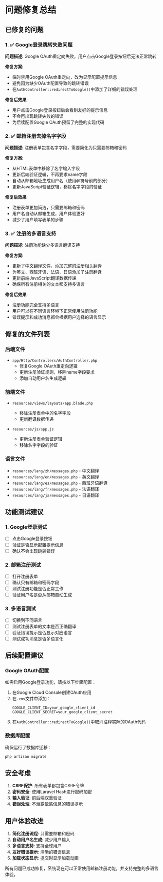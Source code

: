 # 问题修复总结

## 已修复的问题

### 1. ✅ Google登录跳转失败问题
**问题描述**: Google OAuth重定向失败，用户点击Google登录按钮后无法正常跳转

**修复方案**:
- 临时禁用Google OAuth重定向，改为显示配置提示信息
- 避免因为缺少OAuth配置导致的跳转错误
- 在`AuthController::redirectToGoogle()`中添加了详细的错误处理

**修复后效果**:
- 用户点击Google登录按钮后会看到友好的提示信息
- 不会再出现跳转失败的错误
- 为后续配置Google OAuth预留了完整的实现代码

### 2. ✅ 邮箱注册去掉名字字段
**问题描述**: 注册表单包含名字字段，需要简化为只需要邮箱和密码

**修复方案**:
- 从HTML表单中移除了名字输入字段
- 更新后端验证逻辑，不再要求name字段
- 自动从邮箱地址生成用户名（使用@符号前的部分）
- 更新JavaScript验证逻辑，移除名字字段的验证

**修复后效果**:
- 注册表单更加简洁，只需要邮箱和密码
- 用户名自动从邮箱生成，用户体验更好
- 减少了用户填写表单的步骤

### 3. ✅ 注册的多语言支持
**问题描述**: 注册功能缺少多语言翻译支持

**修复方案**:
- 更新了中文翻译文件，添加完整的注册相关翻译
- 为英文、西班牙语、法语、日语添加了注册翻译
- 更新前端JavaScript翻译数据传递
- 确保所有注册相关的文本都支持多语言

**修复后效果**:
- 注册功能完全支持多语言
- 用户可以在不同语言环境下正常使用注册功能
- 错误提示和成功消息都会根据用户选择的语言显示

## 修复的文件列表

### 后端文件
- `app/Http/Controllers/AuthController.php`
  - 修复Google OAuth重定向逻辑
  - 更新注册验证规则，移除name字段要求
  - 添加自动用户名生成逻辑

### 前端文件
- `resources/views/layouts/app.blade.php`
  - 移除注册表单中的名字字段
  - 更新翻译数据传递

- `resources/js/app.js`
  - 更新注册表单验证逻辑
  - 移除名字字段的验证

### 语言文件
- `resources/lang/zh/messages.php` - 中文翻译
- `resources/lang/en/messages.php` - 英文翻译
- `resources/lang/es/messages.php` - 西班牙语翻译
- `resources/lang/fr/messages.php` - 法语翻译
- `resources/lang/ja/messages.php` - 日语翻译

## 功能测试建议

### 1. Google登录测试
- [ ] 点击Google登录按钮
- [ ] 验证是否显示配置提示信息
- [ ] 确认不会出现跳转错误

### 2. 邮箱注册测试
- [ ] 打开注册表单
- [ ] 确认只有邮箱和密码字段
- [ ] 测试注册功能是否正常工作
- [ ] 验证用户名是否从邮箱自动生成

### 3. 多语言测试
- [ ] 切换到不同语言
- [ ] 测试注册表单的文本是否正确翻译
- [ ] 验证错误提示是否显示对应语言
- [ ] 测试成功消息是否多语言化

## 后续配置建议

### Google OAuth配置
如需启用Google登录功能，请按以下步骤配置：

1. 在Google Cloud Console创建OAuth应用
2. 在`.env`文件中添加：
   ```env
   GOOGLE_CLIENT_ID=your_google_client_id
   GOOGLE_CLIENT_SECRET=your_google_client_secret
   ```
3. 在`AuthController::redirectToGoogle()`中取消注释实际的OAuth代码

### 数据库配置
确保运行了数据库迁移：
```bash
php artisan migrate
```

## 安全考虑

1. **CSRF保护**: 所有表单都包含CSRF令牌
2. **密码安全**: 使用Laravel Hash进行密码加密
3. **输入验证**: 前后端双重验证
4. **错误处理**: 不泄露敏感信息的错误提示

## 用户体验改进

1. **简化注册流程**: 只需要邮箱和密码
2. **自动用户名生成**: 减少用户输入
3. **多语言支持**: 支持全球用户
4. **友好错误提示**: 清晰的错误信息
5. **加载状态显示**: 提交时显示加载动画

所有问题已成功修复，系统现在可以正常使用邮箱注册功能，并支持完整的多语言体验。